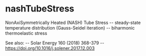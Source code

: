 # nashTubeStress
NonAxiSymmetrically Heated (NASH) Tube Stress
 -- steady-state temperature distribution (Gauss-Seidel iteration)
 -- biharmonic thermoelastic stress

See also:
 -- Solar Energy 160 (2018) 368-379
 -- https://doi.org/10.1016/j.solener.2017.12.003
